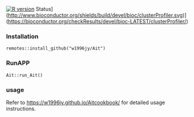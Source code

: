 [![R version](https://img.shields.io/badge/R-v4.3.0-salmon)](https://www.r-project.org)
Status](http://www.bioconductor.org/shields/build/devel/bioc/clusterProfiler.svg)](https://bioconductor.org/checkResults/devel/bioc-LATEST/clusterProfiler/)
### Installation

```
remotes::install_github("w1996jy/Ait")
```
### RunAPP

```
Ait::run_Ait()
```

### usage

Refer to https://w1996jy.github.io/Aitcookbook/ for detailed usage instructions.
